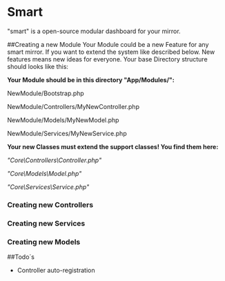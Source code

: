 # Smart
"smart" is a open-source modular dashboard for your mirror.

##Creating a new Module
Your Module could be a new Feature for any smart mirror. If you want to extend the system like described below.
New features means new ideas for everyone.
Your base Directory structure should looks like this:

**Your Module should be in this directory "App/Modules/":**

NewModule/Bootstrap.php

NewModule/Controllers/MyNewController.php

NewModule/Models/MyNewModel.php

NewModule/Services/MyNewService.php

**Your new Classes must extend the support classes! You find them here:**

*"Core\Controllers\Controller.php"*

*"Core\Models\Model.php"*

*"Core\Services\Service.php"*

### Creating new Controllers

### Creating new Services
### Creating new Models

##Todo´s
- Controller auto-registration
